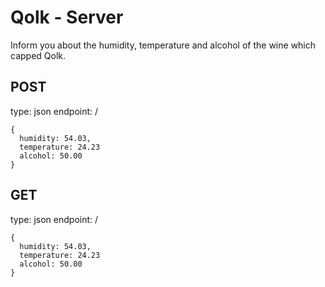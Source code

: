 # Qolk - Server
Inform you about the humidity, temperature and alcohol of the wine which capped Qolk.

## POST
type: json
endpoint: /
```
{
  humidity: 54.03,
  temperature: 24.23
  alcohol: 50.00
}
```

## GET
type: json
endpoint: /
```
{
  humidity: 54.03,
  temperature: 24.23
  alcohol: 50.00
}
```
